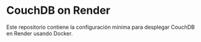 # CouchDB on Render

Este repositorio contiene la configuración mínima para desplegar CouchDB en Render usando Docker.
